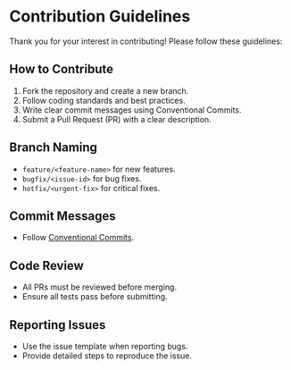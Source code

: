 # Contribution Guidelines

Thank you for your interest in contributing! Please follow these guidelines:

## How to Contribute
1. Fork the repository and create a new branch.
2. Follow coding standards and best practices.
3. Write clear commit messages using Conventional Commits.
4. Submit a Pull Request (PR) with a clear description.

## Branch Naming
- `feature/<feature-name>` for new features.
- `bugfix/<issue-id>` for bug fixes.
- `hotfix/<urgent-fix>` for critical fixes.

## Commit Messages
- Follow [Conventional Commits](https://www.conventionalcommits.org/).

## Code Review
- All PRs must be reviewed before merging.
- Ensure all tests pass before submitting.

## Reporting Issues
- Use the issue template when reporting bugs.
- Provide detailed steps to reproduce the issue.

